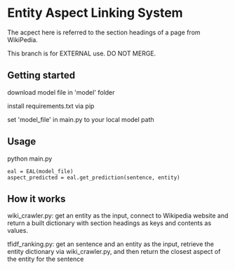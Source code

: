 # Entity Aspect Linking System
The acpect here is referred to the section headings of a page from WikiPedia.

This branch is for EXTERNAL use. DO NOT MERGE.

## Getting started
download model file in 'model' folder

install requirements.txt via pip 

set 'model_file' in main.py to your local model path

## Usage
python main.py

    eal = EAL(model_file)
    aspect_predicted = eal.get_prediction(sentence, entity)
## How it works
wiki_crawler.py: get an entity as the input, 
connect to Wikipedia website and return a built dictionary with section headings as keys and contents as values.

tfidf_ranking.py: get an sentence and an entity as the input,
retrieve the entity dictionary via wiki_crawler.py,
and then return the closest aspect of the entity for the sentence